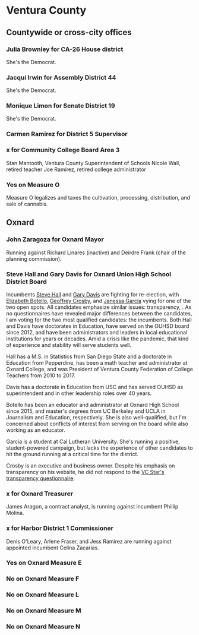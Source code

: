 # Ventura County

## Countywide or cross-city offices

### Julia Brownley for CA-26 House district

She's the Democrat.

### Jacqui Irwin for Assembly District 44

She's the Democrat.

### Monique Limon for Senate District 19

She's the Democrat.

### Carmen Ramirez for District 5 Supervisor

### x for Community College Board Area 3

Stan Mantooth, Ventura County Superintendent of Schools
Nicole Wall, retired teacher
Joe Ramirez, retired college administrator

### Yes on Measure O

Measure O legalizes and taxes the cultivation, processing, distribution, and sale of cannabis.


## Oxnard

### John Zaragoza for Oxnard Mayor

Running against Richard Linares (inactive) and Deirdre Frank (chair of the planning commission).

### Steve Hall and Gary Davis for Oxnard Union High School District Board

Incumbents [Steve Hall](https://www.electstevehall.com/) and 
[Gary Davis](https://garydavis4ouhsd.com/) are fighting for re-election,
with [Elizabeth Botello](https://botelloforouhsd.com/),
[Geoffrey Crosby](https://electcrosby.com/the-issues),
and [Janessa Garcia](https://garciaforouhsd.com/about-us) vying for one of the two open spots.
All candidates emphasize similar issues: transparency, .
As no questionnaires have revealed major differences between the candidates, I am voting for the two most qualified candidates:
the incumbents.
Both Hall and Davis have doctorates in Education, have served on the OUHSD board since 2012, and have been administrators and leaders in local educational institutions for years or decades.
Amid a crisis like the pandemic, that kind of experience and stability will serve students well.

Hall has a M.S. in Statistics from San Diego State and a doctorate in Education from Pepperdine, has been a math teacher and administrator at Oxnard College, and was President of Ventura County Federation of College Teachers from 2010 to 2017.

Davis has a doctorate in Education from USC and has served OUHSD as superintendent and in other leadership roles over 40 years.

Botello has been an educator and administrator at Oxnard High School since 2015, and master's degrees from UC Berkeley and UCLA in Journalism and Education, respectively.
She is also well-qualified, but I'm concerned about conflicts of interest from serving on the board while also working as an educator.

Garcia is a student at Cal Lutheran University.
She's running a positive, student-powered campaign, but lacks the experience of other candidates to hit the ground running at a critical time for the district.

Crosby is an executive and business owner.
Despite his emphasis on transparency on his website, he did not respond to the [VC Star's transparency questionnaire](https://www.vcstar.com/story/news/2020/10/15/election-2020-ouhsd-gary-davis-steve-hall-elizabeth-botello-janessa-garcia/5975054002/).


### x for Oxnard Treasurer

James Aragon, a contract analyst, is running against incumbent Phillip Molina. 

### x for Harbor District 1 Commissioner

Denis O'Leary, Arlene Fraser, and Jess Ramirez are running against appointed incumbent Celina Zacarias.

### Yes on Oxnard Measure E

### No on Oxnard Measure F

### No on Oxnard Measure L

### No on Oxnard Measure M

### No on Oxnard Measure N

